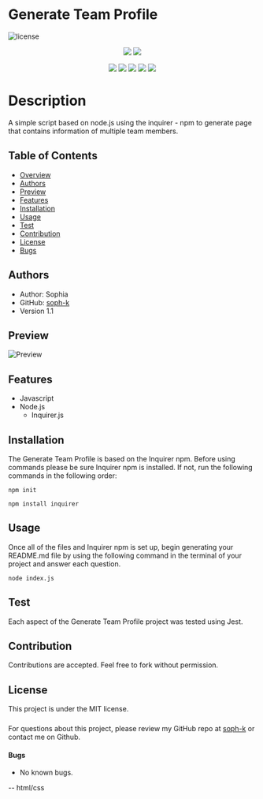 # Generate Team Profile 

![license](https://img.shields.io/badge/license-MIT-red)


<p align="center">
    <img src="https://img.shields.io/github/repo-size/soph-k/generate_team_profile"/>
    <img src="https://img.shields.io/github/last-commit/soph-k/generate_team_profile"/>
</p>
<p align="center">
    <img src="https://img.shields.io/badge/Javascript-yellow"/>
    <img src="https://img.shields.io/badge/jQuery-gray"/>
    <img src="https://img.shields.io/badge/-node.js-red"/>
    <img src="https://img.shields.io/badge/-json-blue" />
    <img src="https://img.shields.io/badge/-inquirer-pink"/>
</p>
   

# Description
A simple script based on node.js using the inquirer - npm to generate 
page that contains information of multiple team members.


## Table of Contents
- [Overview](#overview)
- [Authors](#authors)
- [Preview](#preview)
- [Features](#features)
- [Installation](#installation)
- [Usage](#usage)
- [Test](#test)
- [Contribution](#contribution)
- [License](#license)
- [Bugs](#bugs)


## Authors
 - Author: Sophia
 - GitHub: [soph-k](https://github.com/soph-k)
- Version 1.1


## Preview
![Preview](./assets/images/demo.gif)


## Features
- Javascript 
- Node.js 
    - Inquirer.js



## Installation
The Generate Team Profile is based on the Inquirer npm. 
Before using commands please be sure Inquirer npm is installed. 
If not, run the following commands in the following order: 

```
npm init
```
```
npm install inquirer
```


## Usage
Once all of the files and Inquirer npm is set up, 
begin generating your README.md file by using the following 
command in the terminal of your project and answer each question.

```
node index.js
```


## Test
Each aspect of the Generate Team Profile project was tested using Jest. 


## Contribution
Contributions are accepted. Feel free to fork without permission.


## License
This project is under the MIT license.


###
For questions about this project, please review my GitHub repo at [soph-k](https://github.com/soph-k) or contact me on Github.


#### Bugs 
- No known bugs.


-- html/css

